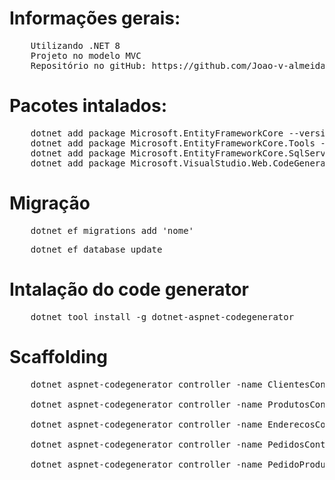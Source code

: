 # Informações gerais:
<pre>
    Utilizando .NET 8
    Projeto no modelo MVC
    Repositório no gitHub: https://github.com/Joao-v-almeida/EntityFramework
</pre>

# Pacotes intalados:
<pre>
    dotnet add package Microsoft.EntityFrameworkCore --version 8.0.1
    dotnet add package Microsoft.EntityFrameworkCore.Tools --version 8.0.1
    dotnet add package Microsoft.EntityFrameworkCore.SqlServer --version 8.0.1
    dotnet add package Microsoft.VisualStudio.Web.CodeGeneration.Design --version 8.0.0
</pre>

# Migração
<pre>
    dotnet ef migrations add 'nome'
</pre>

<pre>
    dotnet ef database update
</pre>

# Intalação do code generator
<pre>
    dotnet tool install -g dotnet-aspnet-codegenerator
</pre>

# Scaffolding 
<pre>
    dotnet aspnet-codegenerator controller -name ClientesController -m EntityFramework.Models.Cliente -dc DbContexto --relativeFolderPath Controllers --useDefaultLayout

    dotnet aspnet-codegenerator controller -name ProdutosController -m EntityFramework.Models.Produto -dc DbContexto --relativeFolderPath Controllers --useDefaultLayout

    dotnet aspnet-codegenerator controller -name EnderecosController -m EntityFramework.Models.Endereco -dc DbContexto --relativeFolderPath Controllers --useDefaultLayout

    dotnet aspnet-codegenerator controller -name PedidosController -m EntityFramework.Models.Pedido -dc DbContexto --relativeFolderPath Controllers --useDefaultLayout

    dotnet aspnet-codegenerator controller -name PedidoProdutosController -m EntityFramework.Models.PedidoProdutos -dc DbContexto --relativeFolderPath Controllers --useDefaultLayout
</pre>